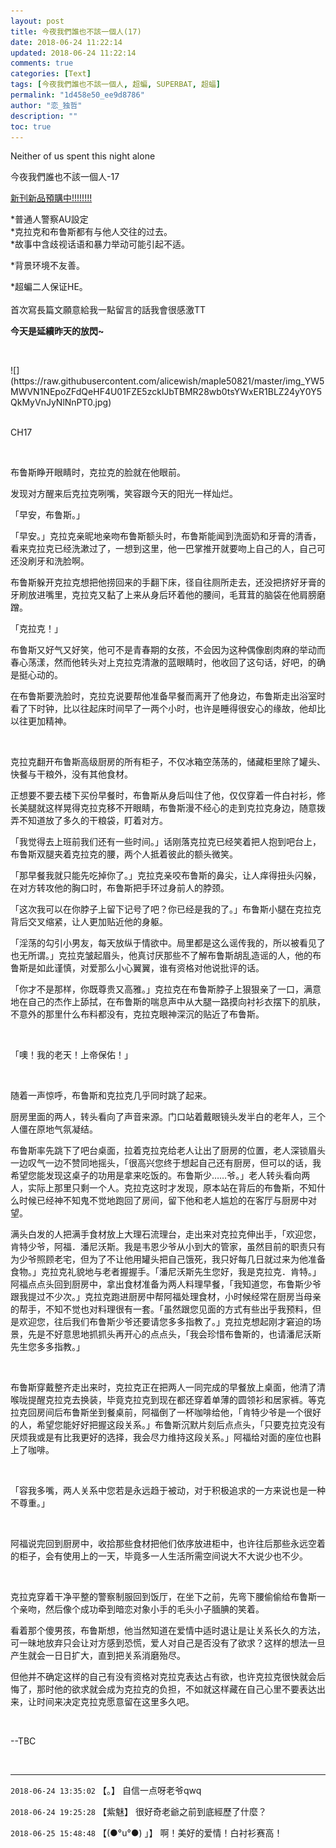 ```yaml
---
layout: post
title: 今夜我們誰也不該一個人(17)
date: 2018-06-24 11:22:14
updated: 2018-06-24 11:22:14
comments: true
categories: [Text]
tags: [今夜我們誰也不該一個人, 超蝙, SUPERBAT, 超蝠]
permalink: "1d458e50_ee9d8786"
author: "恋_独哲"
description: ""
toc: true
---
```


<p>Neither of us spent this night alone</p> 
<p>今夜我們誰也不該一個人-17</p> 
<p><a target="_blank" rel="nofollow" href="https://www.weibo.com/2706868565/Gld7V2bnl?type=comment&amp;sudaref=www.weibo.com"  >新刊新品預購中!!!!!!!!</a></p> 
<p>*普通人警察AU設定<br />*克拉克和布鲁斯都有与他人交往的过去。&nbsp;<br />*故事中含歧视话语和暴力举动可能引起不适。</p> 
<p>*背景环境不友善。</p> 
<p>*超蝙二人保证HE。<br /><br />首次寫長篇文願意給我一點留言的話我會很感激TT</p> 
<p><strong>今天是延續昨天的放閃~</strong></p> 
<p><br /></p> 
<p>
![](https://raw.githubusercontent.com/alicewish/maple50821/master/img_YW5MWVN1NEpoZFdQeHF4U01FZE5zcklJbTBMR28wb0tsYWxER1BLZ24yY0Y5QkMyVnJyNlNnPT0.jpg)
<br /><br /></p> 
<p>CH17</p> 
<p>&nbsp;</p> 
<p>布鲁斯睁开眼睛时，克拉克的脸就在他眼前。</p> 
<p>发现对方醒来后克拉克咧嘴，笑容跟今天的阳光一样灿烂。</p> 
<p>「早安，布鲁斯。」</p> 
<p>「早安。」克拉克亲昵地亲吻布鲁斯额头时，布鲁斯能闻到洗面奶和牙膏的清香，看来克拉克已经洗漱过了，一想到这里，他一巴掌推开就要吻上自己的人，自己可还没刷牙和洗脸啊。</p> 
<p>布鲁斯躲开克拉克想把他捞回来的手翻下床，径自往厕所走去，还没把挤好牙膏的牙刷放进嘴里，克拉克又黏了上来从身后环着他的腰间，毛茸茸的脑袋在他肩膀磨蹭。</p> 
<p>「克拉克！」</p> 
<p>布鲁斯又好气又好笑，他可不是青春期的女孩，不会因为这种偶像剧肉麻的举动而春心荡漾，然而他转头对上克拉克清澈的蓝眼睛时，他收回了这句话，好吧，的确是挺心动的。</p> 
<p>在布鲁斯要洗脸时，克拉克说要帮他准备早餐而离开了他身边，布鲁斯走出浴室时看了下时钟，比以往起床时间早了一两个小时，也许是睡得很安心的缘故，他却比以往更加精神。</p> 
<p>&nbsp;</p> 
<p>克拉克翻开布鲁斯高级厨房的所有柜子，不仅冰箱空荡荡的，储藏柜里除了罐头、快餐与干粮外，没有其他食材。</p> 
<p>正想要不要去楼下买份早餐时，布鲁斯从身后叫住了他，仅仅穿着一件白衬衫，修长美腿就这样晃得克拉克移不开眼睛，布鲁斯漫不经心的走到克拉克身边，随意拨弄不知道放了多久的干粮袋，盯着对方。</p> 
<p>「我觉得去上班前我们还有一些时间。」话刚落克拉克已经笑着把人抱到吧台上，布鲁斯双腿夹着克拉克的腰，两个人抵着彼此的额头微笑。</p> 
<p>「那早餐我就只能先吃掉你了。」克拉克亲咬布鲁斯的鼻尖，让人痒得扭头闪躲，在对方转攻他的胸口时，布鲁斯把手环过身前人的脖颈。</p> 
<p>「这次我可以在你脖子上留下记号了吧？你已经是我的了。」布鲁斯小腿在克拉克背后交叉缩紧，让人更加贴近他的身躯。</p> 
<p>「淫荡的勾引小男友，每天放纵于情欲中。局里都是这么谣传我的，所以被看见了也无所谓。」克拉克皱起眉头，他真讨厌那些不了解布鲁斯胡乱造谣的人，他的布鲁斯是如此谨慎，对爱那么小心翼翼，谁有资格对他说批评的话。</p> 
<p>「你才不是那样，你既尊贵又高雅。」克拉克在布鲁斯脖子上狠狠亲了一口，满意地在自己的杰作上舔拭，在布鲁斯的喘息声中从大腿一路摸向衬衫衣摆下的肌肤，不意外的那里什么布料都没有，克拉克眼神深沉的贴近了布鲁斯。</p> 
<p>&nbsp;</p> 
<p>「噢！我的老天！上帝保佑！」</p> 
<p>&nbsp;</p> 
<p>随着一声惊呼，布鲁斯和克拉克几乎同时跳了起来。</p> 
<p>厨房里面的两人，转头看向了声音来源。门口站着戴眼镜头发半白的老年人，三个人僵在原地气氛凝结。</p> 
<p>布鲁斯率先跳下了吧台桌面，拉着克拉克给老人让出了厨房的位置，老人深锁眉头一边叹气一边不赞同地摇头，「很高兴您终于想起自己还有厨房，但可以的话，我希望您能发现这桌子的功用是拿来吃饭的。布鲁斯少……爷。」老人转头看向两人，实际上那里只剩一个人。克拉克这时才发现，原本站在背后的布鲁斯，不知什么时候已经神不知鬼不觉地跑回了房间，留下他和老人尴尬的在客厅与厨房中对望。</p> 
<p>满头白发的人把满手食材放上大理石流理台，走出来对克拉克伸出手，「欢迎您，肯特少爷，阿福．潘尼沃斯。我是韦恩少爷从小到大的管家，虽然目前的职责只有为少爷照顾老宅，但为了不让他用罐头把自己饿死，我只好每几日就过来为他准备食物。」克拉克礼貌地与老者握握手。「潘尼沃斯先生您好，我是克拉克．肯特。」阿福点点头回到厨房中，拿出食材准备为两人料理早餐，「我知道您，布鲁斯少爷跟我提过不少次。」克拉克跑进厨房中帮阿福处理食材，小时候经常在厨房当母亲的帮手，不知不觉也对料理很有一套。「虽然跟您见面的方式有些出乎我预料，但是欢迎您，往后我们布鲁斯少爷还要请您多多指教了。」克拉克想起刚才窘迫的场景，先是不好意思地抓抓头再开心的点点头，「我会珍惜布鲁斯的，也请潘尼沃斯先生您多多指教。」</p> 
<p>&nbsp;</p> 
<p>布鲁斯穿戴整齐走出来时，克拉克正在把两人一同完成的早餐放上桌面，他清了清喉咙提醒克拉克去换装，毕竟克拉克到现在都还穿着单薄的圆领衫和居家裤。等克拉克回房间后布鲁斯坐到餐桌前，阿福倒了一杯咖啡给他，「肯特少爷是一个很好的人，希望您能好好把握这段关系。」布鲁斯沉默片刻后点点头，「只要克拉克没有厌烦我或是有比我更好的选择，我会尽力维持这段关系。」阿福给对面的座位也斟上了咖啡。</p> 
<p>&nbsp;</p> 
<p>「容我多嘴，两人关系中您若是永远趋于被动，对于积极追求的一方来说也是一种不尊重。」</p> 
<p>&nbsp;</p> 
<p>阿福说完回到厨房中，收拾那些食材把他们依序放进柜中，也许往后那些永远空着的柜子，会有使用上的一天，毕竟多一人生活所需空间说大不大说少也不少。</p> 
<p>&nbsp;</p> 
<p>克拉克穿着干净平整的警察制服回到饭厅，在坐下之前，先弯下腰偷偷给布鲁斯一个亲吻，然后像个成功牵到暗恋对象小手的毛头小子腼腆的笑着。</p> 
<p>看着那个傻男孩，布鲁斯想，他当然知道在爱情中适时退让是让关系长久的方法，可一昧地放弃只会让对方感到恐慌，爱人对自己是否没有了欲求？这样的想法一旦产生就会一日日扩大，直到把关系消磨殆尽。</p> 
<p>但他并不确定这样的自己有没有资格对克拉克表达占有欲，也许克拉克很快就会后悔了，那时他的欲求就会成为克拉克的负担，不如就这样藏在自己心里不要表达出来，让时间来决定克拉克愿意留在这里多久吧。</p> 
<p>&nbsp;</p> 
<p>--TBC</p> 
<p><br /></p>

---

`2018-06-24 13:35:02` 【。】 自信一点呀老爷qwq

`2018-06-24 19:25:28` 【紫魅】 很好奇老爺之前到底經歷了什麼？

`2018-06-25 15:48:48` 【(●°u°●)​ 」】 啊！美好的爱情！白衬衫赛高！
